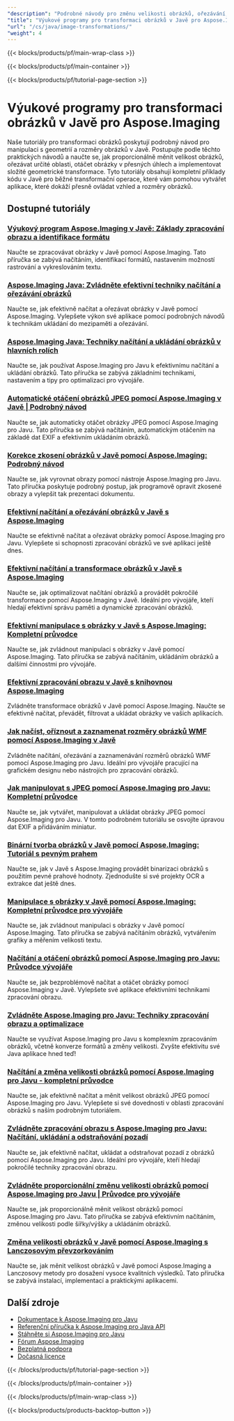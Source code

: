 ```yaml
---
"description": "Podrobné návody pro změnu velikosti obrázků, ořezávání, otáčení a geometrické transformace pomocí Aspose.Imaging pro Javu."
"title": "Výukové programy pro transformaci obrázků v Javě pro Aspose.Imaging"
"url": "/cs/java/image-transformations/"
"weight": 4
---
```


{{< blocks/products/pf/main-wrap-class >}}

{{< blocks/products/pf/main-container >}}

{{< blocks/products/pf/tutorial-page-section >}}
# Výukové programy pro transformaci obrázků v Javě pro Aspose.Imaging

Naše tutoriály pro transformaci obrázků poskytují podrobný návod pro manipulaci s geometrií a rozměry obrázků v Javě. Postupujte podle těchto praktických návodů a naučte se, jak proporcionálně měnit velikost obrázků, ořezávat určité oblasti, otáčet obrázky v přesných úhlech a implementovat složité geometrické transformace. Tyto tutoriály obsahují kompletní příklady kódu v Javě pro běžné transformační operace, které vám pomohou vytvářet aplikace, které dokáží přesně ovládat vzhled a rozměry obrázků.

## Dostupné tutoriály

### [Výukový program Aspose.Imaging v Javě: Základy zpracování obrazu a identifikace formátu](./mastering-aspose-imaging-java-image-processing/)
Naučte se zpracovávat obrázky v Javě pomocí Aspose.Imaging. Tato příručka se zabývá načítáním, identifikací formátů, nastavením možností rastrování a vykreslováním textu.

### [Aspose.Imaging Java: Zvládněte efektivní techniky načítání a ořezávání obrázků](./aspose-imaging-java-efficient-image-load-crop/)
Naučte se, jak efektivně načítat a ořezávat obrázky v Javě pomocí Aspose.Imaging. Vylepšete výkon své aplikace pomocí podrobných návodů k technikám ukládání do mezipaměti a ořezávání.

### [Aspose.Imaging Java: Techniky načítání a ukládání obrázků v hlavních rolích](./aspose-imaging-java-image-processing/)
Naučte se, jak používat Aspose.Imaging pro Javu k efektivnímu načítání a ukládání obrázků. Tato příručka se zabývá základními technikami, nastavením a tipy pro optimalizaci pro vývojáře.

### [Automatické otáčení obrázků JPEG pomocí Aspose.Imaging v Javě | Podrobný návod](./auto-rotate-jpeg-images-aspose-imaging-java/)
Naučte se, jak automaticky otáčet obrázky JPEG pomocí Aspose.Imaging pro Javu. Tato příručka se zabývá načítáním, automatickým otáčením na základě dat EXIF a efektivním ukládáním obrázků.

### [Korekce zkosení obrázků v Javě pomocí Aspose.Imaging: Podrobný návod](./deskew-images-aspose-imaging-java/)
Naučte se, jak vyrovnat obrazy pomocí nástroje Aspose.Imaging pro Javu. Tato příručka poskytuje podrobný postup, jak programově opravit zkosené obrazy a vylepšit tak prezentaci dokumentu.

### [Efektivní načítání a ořezávání obrázků v Javě s Aspose.Imaging](./aspose-imaging-java-load-crop-images/)
Naučte se efektivně načítat a ořezávat obrázky pomocí Aspose.Imaging pro Javu. Vylepšete si schopnosti zpracování obrázků ve své aplikaci ještě dnes.

### [Efektivní načítání a transformace obrázků v Javě s Aspose.Imaging](./aspose-imaging-java-image-loading-transformation/)
Naučte se, jak optimalizovat načítání obrázků a provádět pokročilé transformace pomocí Aspose.Imaging v Javě. Ideální pro vývojáře, kteří hledají efektivní správu paměti a dynamické zpracování obrázků.

### [Efektivní manipulace s obrázky v Javě s Aspose.Imaging: Kompletní průvodce](./java-image-manipulation-aspose-imaging-tutorial/)
Naučte se, jak zvládnout manipulaci s obrázky v Javě pomocí Aspose.Imaging. Tato příručka se zabývá načítáním, ukládáním obrázků a dalšími činnostmi pro vývojáře.

### [Efektivní zpracování obrazu v Javě s knihovnou Aspose.Imaging](./aspose-imaging-java-image-processing-guide/)
Zvládněte transformace obrázků v Javě pomocí Aspose.Imaging. Naučte se efektivně načítat, převádět, filtrovat a ukládat obrázky ve vašich aplikacích.

### [Jak načíst, oříznout a zaznamenat rozměry obrázků WMF pomocí Aspose.Imaging v Javě](./load-crop-log-wmf-image-dimensions-aspose-imaging-java/)
Zvládněte načítání, ořezávání a zaznamenávání rozměrů obrázků WMF pomocí Aspose.Imaging pro Javu. Ideální pro vývojáře pracující na grafickém designu nebo nástrojích pro zpracování obrázků.

### [Jak manipulovat s JPEG pomocí Aspose.Imaging pro Javu: Kompletní průvodce](./master-jpeg-manipulation-aspose-imaging-java/)
Naučte se, jak vytvářet, manipulovat a ukládat obrázky JPEG pomocí Aspose.Imaging pro Javu. V tomto podrobném tutoriálu se osvojíte úpravou dat EXIF a přidáváním miniatur.

### [Binární tvorba obrázků v Javě pomocí Aspose.Imaging: Tutoriál s pevným prahem](./master-image-binarization-java-aspose-imaging/)
Naučte se, jak v Javě s Aspose.Imaging provádět binarizaci obrázků s použitím pevné prahové hodnoty. Zjednodušte si své projekty OCR a extrakce dat ještě dnes.

### [Manipulace s obrázky v Javě pomocí Aspose.Imaging: Kompletní průvodce pro vývojáře](./master-java-image-manipulation-aspose-imaging-guide/)
Naučte se, jak zvládnout manipulaci s obrázky v Javě pomocí Aspose.Imaging. Tato příručka se zabývá načítáním obrázků, vytvářením grafiky a měřením velikosti textu.

### [Načítání a otáčení obrázků pomocí Aspose.Imaging pro Javu: Průvodce vývojáře](./load-rotate-images-aspose-imaging-java/)
Naučte se, jak bezproblémově načítat a otáčet obrázky pomocí Aspose.Imaging v Javě. Vylepšete své aplikace efektivními technikami zpracování obrazu.

### [Zvládněte Aspose.Imaging pro Javu: Techniky zpracování obrazu a optimalizace](./mastering-image-processing-aspose-imaging-java/)
Naučte se využívat Aspose.Imaging pro Javu s komplexním zpracováním obrázků, včetně konverze formátů a změny velikosti. Zvyšte efektivitu své Java aplikace hned teď!

### [Načítání a změna velikosti obrázků pomocí Aspose.Imaging pro Javu - kompletní průvodce](./implement-image-loading-resizing-aspose-imaging-java/)
Naučte se, jak efektivně načítat a měnit velikost obrázků JPEG pomocí Aspose.Imaging pro Javu. Vylepšete si své dovednosti v oblasti zpracování obrázků s naším podrobným tutoriálem.

### [Zvládněte zpracování obrazu s Aspose.Imaging pro Javu: Načítání, ukládání a odstraňování pozadí](./aspose-imaging-java-master-image-processing/)
Naučte se, jak efektivně načítat, ukládat a odstraňovat pozadí z obrázků pomocí Aspose.Imaging pro Javu. Ideální pro vývojáře, kteří hledají pokročilé techniky zpracování obrazu.

### [Zvládněte proporcionální změnu velikosti obrázků pomocí Aspose.Imaging pro Javu | Průvodce pro vývojáře](./proportional-image-resizing-aspose-imaging-java/)
Naučte se, jak proporcionálně měnit velikost obrázků pomocí Aspose.Imaging pro Javu. Tato příručka se zabývá efektivním načítáním, změnou velikosti podle šířky/výšky a ukládáním obrázků.

### [Změna velikosti obrázků v Javě pomocí Aspose.Imaging s Lanczosovým převzorkováním](./resize-images-java-aspose-imaging-lanczos/)
Naučte se, jak měnit velikost obrázků v Javě pomocí Aspose.Imaging a Lanczosovy metody pro dosažení vysoce kvalitních výsledků. Tato příručka se zabývá instalací, implementací a praktickými aplikacemi.

## Další zdroje

- [Dokumentace k Aspose.Imaging pro Javu](https://docs.aspose.com/imaging/java/)
- [Referenční příručka k Aspose.Imaging pro Java API](https://reference.aspose.com/imaging/java/)
- [Stáhněte si Aspose.Imaging pro Javu](https://releases.aspose.com/imaging/java/)
- [Fórum Aspose.Imaging](https://forum.aspose.com/c/imaging)
- [Bezplatná podpora](https://forum.aspose.com/)
- [Dočasná licence](https://purchase.aspose.com/temporary-license/)

{{< /blocks/products/pf/tutorial-page-section >}}

{{< /blocks/products/pf/main-container >}}

{{< /blocks/products/pf/main-wrap-class >}}

{{< blocks/products/products-backtop-button >}}